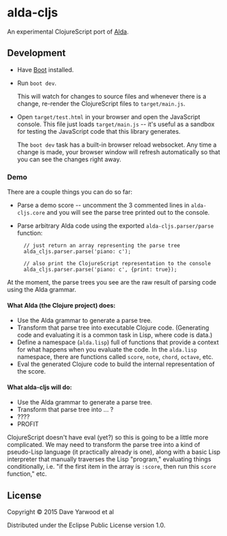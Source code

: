 # alda-cljs

An experimental ClojureScript port of [Alda](http://github.com/alda-lang/alda).

## Development

* Have [Boot](http://boot-clj.com) installed.
* Run `boot dev`.

    This will watch for changes to source files and whenever there is a change, re-render the ClojureScript files to `target/main.js`. 

* Open `target/test.html` in your browser and open the JavaScript console. This file just loads `target/main.js` -- it's useful as a sandbox for testing the JavaScript code that this library generates. 

    The `boot dev` task has a built-in browser reload websocket. Any time a change is made, your browser window will refresh automatically so that you can see the changes right away.

### Demo

There are a couple things you can do so far:

* Parse a demo score -- uncomment the 3 commented lines in `alda-cljs.core` and you will see the parse tree printed out to the console.

* Parse arbitrary Alda code using the exported `alda-cljs.parser/parse` function:

        // just return an array representing the parse tree
        alda_cljs.parser.parse('piano: c');

        // also print the ClojureScript representation to the console
        alda_cljs.parser.parse('piano: c', {print: true});

At the moment, the parse trees you see are the raw result of parsing code using the Alda grammar.

#### What Alda (the Clojure project) does:

* Use the Alda grammar to generate a parse tree.
* Transform that parse tree into executable Clojure code. (Generating code and evaluating it is a common task in Lisp, where code is data.)
* Define a namespace (`alda.lisp`) full of functions that provide a context for what happens when you evaluate the code. In the `alda.lisp` namespace, there are functions called `score`, `note`, `chord`, `octave`, etc.
* Eval the generated Clojure code to build the internal representation of the score.

#### What alda-cljs will do:

* Use the Alda grammar to generate a parse tree.
* Transform that parse tree into ... ?
* ????
* PROFIT

ClojureScript doesn't have eval (yet?) so this is going to be a little more complicated. We may need to transform the parse tree into a kind of pseudo-Lisp language (it practically already is one), along with a basic Lisp interpreter that manually traverses the Lisp "program," evaluating things conditionally, i.e. "if the first item in the array is `:score`, then run this `score` function," etc.

## License

Copyright © 2015 Dave Yarwood et al

Distributed under the Eclipse Public License version 1.0.
